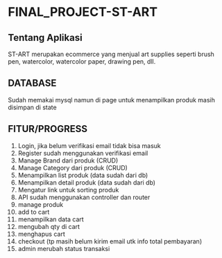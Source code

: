 # FINAL_PROJECT-ST-ART
## Tentang Aplikasi
ST-ART merupakan ecommerce yang menjual art supplies seperti brush pen, watercolor, watercolor paper, drawing pen, dll.

## DATABASE
Sudah memakai mysql namun di page untuk menampilkan produk masih disimpan di state

## FITUR/PROGRESS
1. Login, jika belum verifikasi email tidak bisa masuk
2. Register sudah menggunakan verifikasi email
3. Manage Brand dari produk (CRUD)
4. Manage Category dari produk (CRUD)
5. Menampilkan list produk (data sudah dari db)
6. Menampilkan detail produk (data sudah dari db)
7. Mengatur link untuk sorting produk
8. API sudah menggunakan controller dan router
9. manage produk
10. add to cart
11. menampilkan data cart
12. mengubah qty di cart
13. menghapus cart
14. checkout (tp masih belum kirim email utk info total pembayaran)
15. admin merubah status transaksi
